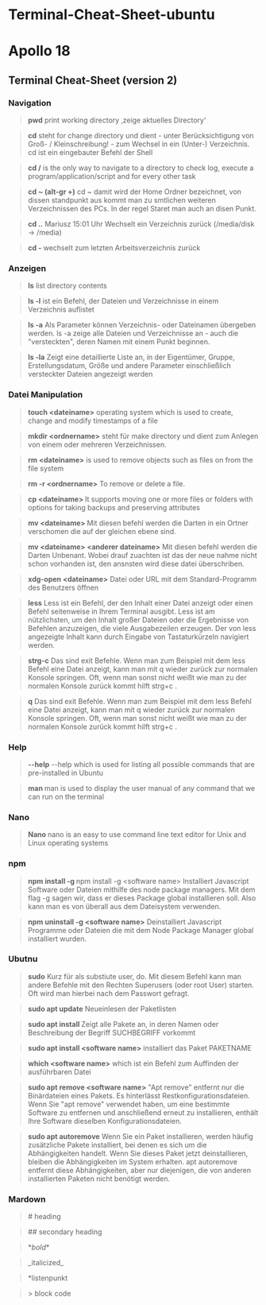 # Terminal-Cheat-Sheet-ubuntu

# Apollo 18 
## Terminal Cheat-Sheet (version 2)


### Navigation
> **pwd** print working directory ‚zeige aktuelles Directory‘

> **cd** steht for change directory und dient - unter Berücksichtigung von Groß- / Kleinschreibung! - zum Wechsel in ein (Unter-) Verzeichnis. cd ist ein eingebauter Befehl der Shell

> **cd /** is the only way to navigate to a directory to check log, execute a program/application/script and for every other task

> **cd ~ (alt-gr +)** cd ~ damit wird der Home Ordner bezeichnet, von dissen standpunkt aus kommt man zu smtlichen weiteren Verzeichnissen des PCs. In der regel Staret man auch an disen Punkt.

> **cd ..** Mariusz 15:01 Uhr
Wechselt ein Verzeichnis zurück (/media/disk -> /media)

> **cd -** wechselt zum letzten Arbeitsverzeichnis zurück


### Anzeigen
> **ls** list directory contents

> **ls -l** ist ein Befehl, der Dateien und Verzeichnisse in einem Verzeichnis auflistet

> **ls -a** Als Parameter können Verzeichnis- oder Dateinamen übergeben werden.  ls -a zeige alle Dateien und Verzeichnisse an - auch die "versteckten", deren Namen mit einem Punkt beginnen.

> **ls -la** Zeigt eine detaillierte Liste an, in der Eigentümer, Gruppe, Erstellungsdatum, Größe und andere Parameter einschließlich versteckter Dateien angezeigt werden


### Datei Manipulation
> **touch \<dateiname>** operating system which is used to create, change and modify timestamps of a file

> **mkdir \<ordnername>** steht für make directory und dient zum Anlegen von einem oder mehreren Verzeichnissen.

> **rm \<dateiname>**  is used to remove objects such as files on from the file system

> **rm -r \<ordnername>** To remove or delete a file.

> **cp \<dateiname> <ordnername>** It supports moving one or more files or folders with options for taking backups and preserving attributes

> **mv \<dateiname> <verzeichnisname>** Mit diesen befehl werden die Darten in ein Ortner verschomen die auf der gleichen ebene sind.

> **mv \<dateiname> \<anderer dateiname>** Mit diesen befehl werden die Darten Unbenant.
Wobei drauf zuachten ist das der neue nahme nicht schon vorhanden ist, den ansnsten wird diese datei überschriben.

> **xdg-open \<dateiname>** Datei oder URL mit dem Standard-Programm des Benutzers öffnen

> **less** Less ist ein Befehl, der den Inhalt einer Datei anzeigt oder einen Befehl seitenweise in Ihrem Terminal ausgibt. Less ist am nützlichsten, um den Inhalt großer Dateien oder die Ergebnisse von Befehlen anzuzeigen, die viele Ausgabezeilen erzeugen. Der von less angezeigte Inhalt kann durch Eingabe von Tastaturkürzeln navigiert werden.

> **strg-c** Das sind exit Befehle. Wenn man zum Beispiel mit dem less Befehl eine Datei anzeigt, kann man mit q wieder zurück zur normalen Konsole springen. Oft, wenn man sonst nicht weißt wie man zu der normalen Konsole zurück kommt hilft strg+c .

> **q** Das sind exit Befehle. Wenn man zum Beispiel mit dem less Befehl eine Datei anzeigt, kann man mit q wieder zurück zur normalen Konsole springen. Oft, wenn man sonst nicht weißt wie man zu der normalen Konsole zurück kommt hilft strg+c .


### Help
> **<command> --help** --help which is used for listing all possible commands that are pre-installed in Ubuntu

> **man <command>** man is used to display the user manual of any command that we can run on the terminal

### Nano
> **Nano <dateiname>** nano is an easy to use command line text editor for Unix and Linux operating systems

### npm

> **npm install -g <software name>** npm install -g \<software name>
Installiert Javascript Software oder Dateien mithilfe des node package managers. Mit dem flag -g sagen wir, dass er dieses Package global installieren soll. Also kann man es von überall aus dem Dateisystem verwenden.

> **npm uninstall -g \<software name>** Deinstalliert Javascript Programme oder Dateien die mit dem Node Package Manager global installiert wurden.

### Ubutnu
> **sudo** Kurz für als substiute user, do. Mit diesem Befehl kann man andere Befehle mit den Rechten Superusers (oder root User) starten. Oft wird man hierbei nach dem Passwort gefragt.

> **sudo apt update** Neueinlesen der Paketlisten

> **sudo apt install <software name>** Zeigt alle Pakete an, in deren Namen oder Beschreibung der Begriff SUCHBEGRIFF vorkommt

> **sudo apt install \<software name>** installiert das Paket PAKETNAME 

> **which \<software name>** which ist ein Befehl zum Auffinden der ausführbaren Datei

> **sudo apt remove \<software name>** "Apt remove" entfernt nur die Binärdateien eines Pakets. Es hinterlässt Restkonfigurationsdateien. Wenn Sie "apt remove" verwendet haben, um eine bestimmte Software zu entfernen und anschließend erneut zu installieren, enthält Ihre Software dieselben Konfigurationsdateien.

> **sudo apt autoremove** Wenn Sie ein Paket installieren, werden häufig zusätzliche Pakete installiert, bei denen es sich um die Abhängigkeiten handelt. Wenn Sie dieses Paket jetzt deinstallieren, bleiben die Abhängigkeiten im System erhalten. apt autoremove entfernt diese Abhängigkeiten, aber nur diejenigen, die von anderen installierten Paketen nicht benötigt werden.

### Mardown
> \# heading

> \## secondary heading

> \**bold*\* 

> \_italicized_

> *listenpunkt

> \> block code
